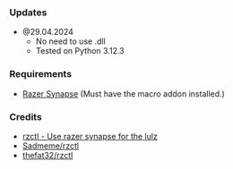 ### Updates
- @29.04.2024
    - No need to use .dll
    - Tested on Python 3.12.3

### Requirements
- [Razer Synapse](https://www.razer.com/synapse-3) (Must have the macro addon installed.)

### Credits
- [rzctl - Use razer synapse for the lulz](https://www.unknowncheats.me/forum/anti-cheat-bypass/450102-rzctl-razer-synapse-lulz.html)
- [Sadmeme/rzctl](https://github.com/Sadmeme/rzctl)
- [thefat32/rzctl](https://github.com/thefat32/rzctl)

